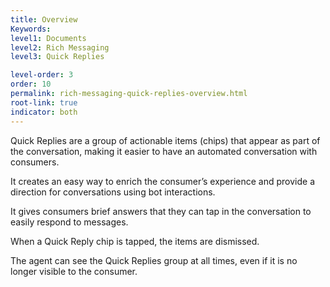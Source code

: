 ```yaml
---
title: Overview
Keywords:
level1: Documents
level2: Rich Messaging
level3: Quick Replies

level-order: 3
order: 10
permalink: rich-messaging-quick-replies-overview.html
root-link: true
indicator: both
---
```


Quick Replies are a group of actionable items (chips) that appear as part of the conversation, making it easier to have an automated conversation with consumers.

It creates an easy way to enrich the consumer’s experience and provide a direction for conversations using bot interactions.

It gives consumers brief answers that they can tap in the conversation to easily respond to messages.

When a Quick Reply chip is tapped, the items are dismissed.

The agent can see the Quick Replies group at all times, even if it is no longer visible to the consumer.
